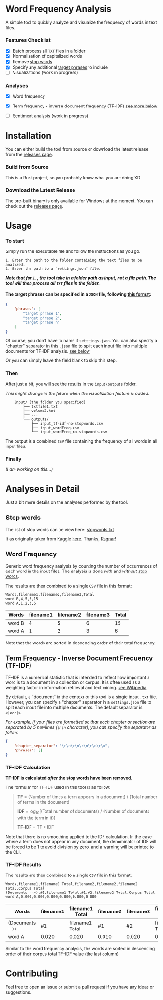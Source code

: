# Word Frequency Analysis
A simple tool to quickly analyze and visualize the frequency of words in text files.

### Features Checklist
- [x] Batch process all `TXT` files in a folder
- [x] Normalization of capitalized words
- [x] Remove [stop words](#stop-words)
- [x] Specify any additional [target phrases](#the-target-phrases-can-be-specified-in-a-json-file-following-this-format) to include
- [ ] Visualizations (work in progress)

### Analyses
- [x] Word frequency
- [x] Term frequency - inverse document frequency (TF-IDF) [see more below](#term-frequency---inverse-document-frequency-tf-idf)
- [ ] Sentiment analysis (work in progress)


# Installation
You can either build the tool from source or download the latest release from the [releases page](https://github.com/codynhanpham/word-frequency-analysis/releases).

### Build from Source
This is a Rust project, so you probably know what you are doing XD

### Download the Latest Release
The pre-built binary is only available for Windows at the moment. You can check out the [releases page](https://github.com/codynhanpham/word-frequency-analysis/releases).


# Usage

### To start
Simply run the executable file and follow the instructions as you go.

    1. Enter the path to the folder containing the text files to be analyzed.
    2. Enter the path to a "settings.json" file.

***Note that for `1.`, the tool take in a folder path as input, not a file path. The tool will then process all `TXT` files in the folder.***

#### The target phrases can be specified in a `JSON` file, following [this format](https://github.com/codynhanpham/word-frequency-analysis/blob/main/settings.json):

```json
{
    "phrases": [
        "target phrase 1",
        "target phrase 2",
        "target phrase n"
    ]
}
```
Of course, you don't have to name it `setttings.json`. You can also specify a "chapter" separator in this `.json` file to split each input file into multiple documents for TF-IDF analysis. [see below](#term-frequency---inverse-document-frequency-tf-idf)

Or you can simply leave the field blank to skip this step.

### Then
After just a bit, you will see the results in the `input\outputs` folder.

*This might change in the future when the visualization feature is added.*
    
        input/ (the folder you specified)
            ├── txtfile1.txt
            ├── volume2.txt
            ├── ...
            └── outputs/
                ├── input_tf-idf-no-stopwords.csv
                ├── input_wordFreq.csv
                └── input_wordFreq_no-stopwords.csv


The output is a combined `CSV` file containing the frequency of all words in all input files.

### Finally

*(I am working on this...)*


# Analyses in Detail
Just a bit more details on the analyses performed by the tool.

## Stop words
The list of stop words can be view here: [stopwords.txt](https://github.com/codynhanpham/word-frequency-analysis/blob/main/src/utils/stopwords.txt)

It as originally taken from Kaggle [here](https://www.kaggle.com/datasets/rowhitswami/stopwords). Thanks, [Ragnar](https://www.kaggle.com/rowhitswami)!

## Word Frequency
Generic word frequency analysis by counting the number of occurrences of each word in the input files. The analysis is done *with* and *without* [stop words](#stop-words).

The results are then combined to a single `CSV` file in this format:
```csv
Words,filename1,filename2,filename3,Total
word B,4,5,6,15
word A,1,2,3,6
```
| Words | filename1 | filename2 | filename3 | Total |
|-------|-----------|-----------|-----------|-------|
| word B | 4 | 5 | 6 | 15 |
| word A | 1 | 2 | 3 | 6 |

Note that the words are sorted in descending order of their total frequency.

## Term Frequency - Inverse Document Frequency (TF-IDF)
TF-IDF is a numerical statistic that is intended to reflect how important a word is to a document in a collection or corpus. It is often used as a weighting factor in information retrieval and text mining. [see Wikipedia](https://en.wikipedia.org/wiki/Tf%E2%80%93idf)

By default, a "document" in the context of this tool is a single input `.txt` file. However, you can specify a "chapter" separator in a `settings.json` file to split each input file into multiple documents. The default separator is `<|eoc|>`.

*For example, if your files are formatted so that each chapter or section are separated by 5 newlines (`\r\n` character), you can specify the separator as follow:*

```json
{
    "chapter_separator": "\r\n\r\n\r\n\r\n\r\n",
    "phrases": []
}
```

### TF-IDF Calculation
**TF-IDF is calculated _after_ the stop words have been removed.**

The formular for TF-IDF used in this tool is as follow:

> **TF** = (Number of times a term appears in a document) / (Total number of terms in the document)
>
>**IDF** = log<sub>10</sub>[(Total number of documents) / (Number of documents with the term in it)]
>
>**TF-IDF** = TF * IDF

Note that there is no smoothing applied to the IDF calculation. In the case where a term does not appear in any document, the denominator of IDF will be forced to be 1 to avoid division by zero, and a warning will be printed to the CLI.

### TF-IDF Results
The results are then combined to a single `CSV` file in this format:
```csv
Words,filename1,filename1 Total,filename2,filename2,filename2 Total,Corpus Total
(Documents -->),#1,filename1 Total,#1,#2,filename2 Total,Corpus Total
word A,0.000,0.000,0.000,0.000,0.000,0.000
```
| Words | filename1 | filename1 Total | filename2 | filename2 | filename2 Total | Corpus Total |
|-------|-----------|-----------------|-----------|-----------|-----------------|--------------|
| (Documents -->) | #1 | filename1 Total | #1 | #2 | filename2 Total | Corpus Total |
| word A | 0.020 | 0.020 | 0.010 | 0.020 | 0.030 | 0.050 |

Similar to the word frequency analysis, the words are sorted in descending order of their corpus total TF-IDF value (the last column).


# Contributing
Feel free to open an issue or submit a pull request if you have any ideas or suggestions.